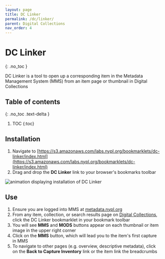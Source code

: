 ```yaml
---
layout: page
title: DC Linker
permalink: /dc/linker/
parent: Digital Collections
nav_order: 4
---
```


# DC Linker
{: .no_toc }

DC Linker is a tool to open up a corresponding item in the Metadata Management System (MMS) from an item page or thumbnail in Digital Collections

## Table of contents
{: .no_toc .text-delta }

1. TOC
{:toc}

## Installation

1. Navigate to [https://s3.amazonaws.com/labs.nypl.org/bookmarklets/dc-linker/index.html](https://s3.amazonaws.com/labs.nypl.org/bookmarklets/dc-linker/index.html)
1. Drag and drop the **DC Linker** link to your browser's bookmarks toolbar

![animation displaying installation of DC Linker](/metadata-documentation/assets/images/dclinker.gif)

## Use

1. Ensure you are logged into MMS at [metadata.nypl.org](https://metadata.nypl.org)
1. From any item, collection, or search results page on [Digital Collections](https://digitalcollections.nypl.org/), click the DC Linker bookmarklet in your bookmark toolbar
1. You will see **MMS** and **MODS** buttons appear on each thumbnail or item image in the upper right corner
1. Click on the **MMS** button, which will lead you to the item's first capture in MMS
1. To navigate to other pages (e.g. overview, descriptive metadata), click on the **Back to Capture Inventory** link or the item link the breadcrumbs